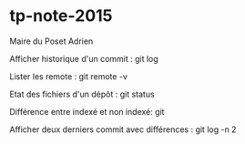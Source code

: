 # tp-note-2015

Maire du Poset
Adrien


Afficher historique d'un commit : 			git log

Lister les remote : 					git remote -v

Etat des fichiers d'un dépôt : 				git status

Différence entre indexé et non indexé:			git 

Afficher deux derniers commit avec différences :	git log -n 2
